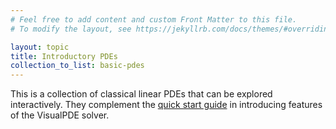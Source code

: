 ```yaml
---
# Feel free to add content and custom Front Matter to this file.
# To modify the layout, see https://jekyllrb.com/docs/themes/#overriding-theme-defaults

layout: topic
title: Introductory PDEs
collection_to_list: basic-pdes
---
```


This is a collection of classical linear PDEs that can be explored interactively. They complement the [quick start guide](user-guide/quick-start) in introducing features of the VisualPDE solver.
